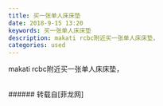 ```yaml
---
title: 买一张单人床床垫
date: 2018-9-15 13:20
keywords: 买一张单人床床垫
description: makati rcbc附近买一张单人床床垫，
categories: used
---
```

<td class="t_f" id="postmessage_1797606">

makati rcbc附近买一张单人床床垫，<br/>
<img alt="" border="0" class="zoom" data-cf-modified-2e4d6ac3e1899fafcd5849ff-="" file="http://www.flw.ph/data/appbyme/upload/image/201809/15/v9sGTNu6e3ek.jpg" id="aimg_gEtT4" lazyloadthumb="1" onclick="" onmouseover="" src="http://www.flw.ph/data/appbyme/upload/image/201809/15/v9sGTNu6e3ek.jpg"/><br/>
<br/>
</td>
###### 转载自[菲龙网]